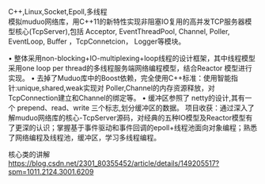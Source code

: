 C++,Linux,Socket,Epoll,多线程               
模拟muduo网络库，用C++11的新特性实现非阻塞IO复用的高并发TCP服务器模型核心(TcpServer),包括 Acceptor, EventThreadPool, Channel, Poller, EventLoop, Buffer ，TcpConnetcion， Logger等模块。


•
整体采用non-blocking+IO-multiplexing+loop线程的设计框架，其中线程模型采用one loop per thread的多线程服务端网络编程模型，结合Reactor 模型进行实现。
•
去掉了Muduo库中的Boost依赖，完全使用C++标准：使用智能指针:unique,shared,weak实现对 Poller,Channel的内存资源释放，对TcpConnection建立和Channel的绑定等。
•
缓冲区参照了 netty的设计,其有一个 prepend、read、write 三个标志,划分缓冲区的数据。
项目收获：通过深入了解muduo网络库的核心-TcpServer源码，对经典的五种IO模型及Reactor模型有了更深的认识；掌握基于事件驱动和事件回调的epoll+线程池面向对象编程；熟悉了网络编程及线程池，缓冲区，学习多线程编程。


核心类的讲解
https://blog.csdn.net/2301_80355452/article/details/149205517?spm=1011.2124.3001.6209
